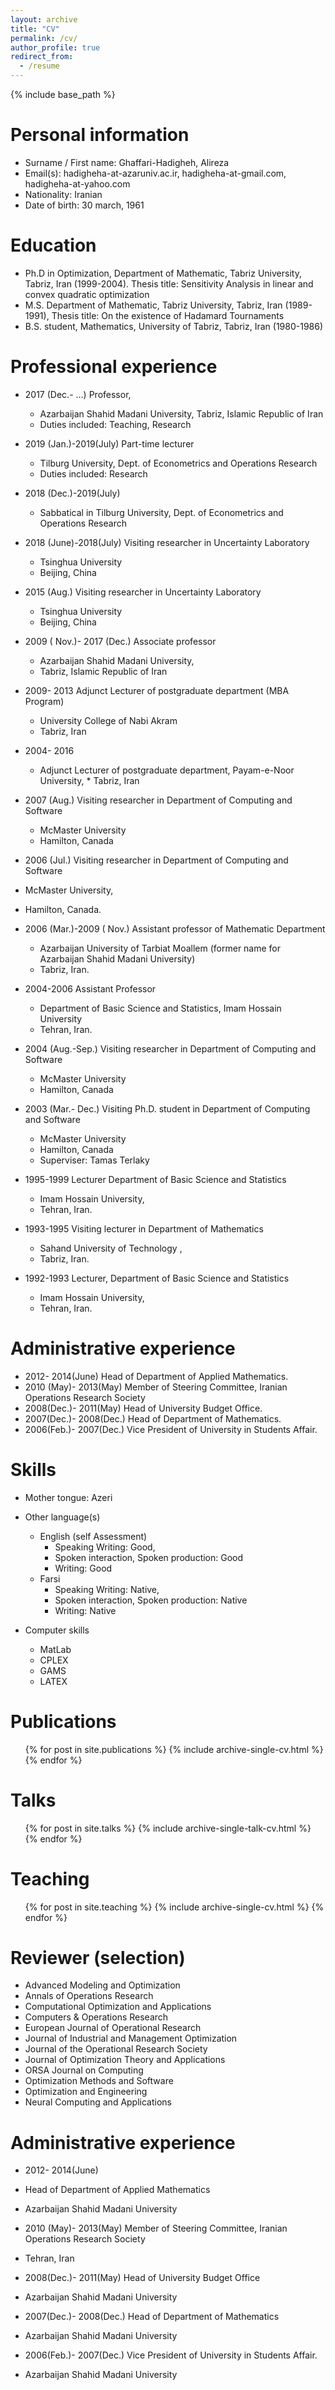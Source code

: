 ```yaml
---
layout: archive
title: "CV"
permalink: /cv/
author_profile: true
redirect_from:
  - /resume
---
```


{% include base_path %}

Personal information
======
* Surname / First name: Ghaffari-Hadigheh, Alireza
* Email(s): hadigheha-at-azaruniv.ac.ir, hadigheha-at-gmail.com, hadigheha-at-yahoo.com
* Nationality: Iranian
* Date of birth: 30 march, 1961

Education
======
* Ph.D in Optimization, Department of Mathematic, Tabriz University, Tabriz, Iran (1999-2004). Thesis title: Sensitivity Analysis in linear and convex quadratic optimization
* M.S. Department of Mathematic, Tabriz University, Tabriz, Iran (1989-1991), Thesis title: On the existence of Hadamard Tournaments
* B.S. student, Mathematics, University of Tabriz, Tabriz, Iran (1980-1986)

Professional experience
======
* 2017 (Dec.- ...) Professor, 
  * Azarbaijan Shahid Madani University, Tabriz, Islamic Republic of Iran 
  * Duties included: Teaching, Research

* 2019 (Jan.)-2019(July) Part-time lecturer
  * Tilburg University, Dept. of Econometrics and Operations Research
  * Duties included: Research
  
* 2018 (Dec.)-2019(July) 
  * Sabbatical in Tilburg University, Dept. of Econometrics and Operations Research

* 2018 (June)-2018(July) Visiting researcher in Uncertainty Laboratory 
  * Tsinghua University
  * Beijing, China

* 2015 (Aug.) Visiting researcher in Uncertainty Laboratory
  * Tsinghua University
  * Beijing, China

* 2009 ( Nov.)- 2017 (Dec.) Associate professor
  * Azarbaijan Shahid Madani University,
  * Tabriz, Islamic Republic of Iran

* 2009- 2013 Adjunct Lecturer of postgraduate department (MBA Program)
  * University College of Nabi Akram
  * Tabriz, Iran

* 2004- 2016 
  * Adjunct Lecturer of postgraduate department, Payam-e-Noor University, * Tabriz, Iran

* 2007 (Aug.) Visiting researcher in Department of Computing and Software  
  * McMaster University
  * Hamilton, Canada

* 2006 (Jul.) Visiting researcher in Department of Computing and Software
 * McMaster University,
 * Hamilton, Canada.

* 2006 (Mar.)-2009 ( Nov.) Assistant professor of Mathematic Department
  * Azarbaijan University of Tarbiat Moallem (former name for Azarbaijan Shahid Madani University)
  * Tabriz, Iran.

* 2004-2006 Assistant Professor
  * Department of Basic Science and Statistics, Imam Hossain University
  * Tehran, Iran.

* 2004 (Aug.-Sep.) Visiting researcher in Department of Computing and Software
  * McMaster University
  * Hamilton, Canada

* 2003 (Mar.- Dec.) Visiting Ph.D. student in Department of Computing and Software
  * McMaster University
  * Hamilton, Canada
  * Superviser: Tamas Terlaky

* 1995-1999 Lecturer Department of Basic Science and Statistics
  * Imam Hossain University,
  * Tehran, Iran.

* 1993-1995 Visiting lecturer in Department of Mathematics
  * Sahand University of Technology ,
  * Tabriz, Iran.

* 1992-1993 Lecturer, Department of Basic Science and Statistics
  * Imam Hossain University,
  * Tehran, Iran.  
  
Administrative experience
======

* 2012- 2014(June) Head of Department of Applied Mathematics.
* 2010 (May)- 2013(May) Member of Steering Committee, Iranian Operations Research Society
* 2008(Dec.)- 2011(May) Head of University Budget Office.
* 2007(Dec.)- 2008(Dec.) Head of Department of Mathematics.
* 2006(Feb.)- 2007(Dec.) Vice President of University in Students Affair.

Skills
======
* Mother tongue: Azeri
* Other language(s)
  * English (self Assessment)
     * Speaking Writing: Good, 
     * Spoken interaction, Spoken production: Good
     * Writing: Good
  * Farsi 
     * Speaking Writing: Native, 
     * Spoken interaction, Spoken production: Native
     * Writing: Native 

* Computer skills
   * MatLab
   * CPLEX
   * GAMS
   * LATEX
 
Publications
======
  <ul>{% for post in site.publications %}
    {% include archive-single-cv.html %}
  {% endfor %}</ul>
  
Talks
======
  <ul>{% for post in site.talks %}
    {% include archive-single-talk-cv.html %}
  {% endfor %}</ul>
  
Teaching
======
  <ul>{% for post in site.teaching %}
    {% include archive-single-cv.html %}
  {% endfor %}</ul>
  
Reviewer (selection)
======
- Advanced Modeling and Optimization
- Annals of Operations Research
- Computational Optimization and Applications
- Computers & Operations Research 
- European Journal of Operational Research
- Journal of Industrial and Management Optimization
- Journal of the Operational Research Society
- Journal of Optimization Theory and Applications 
- ORSA Journal on Computing
- Optimization Methods and Software
- Optimization and Engineering
- Neural Computing and Applications 

Administrative experience
======
* 2012- 2014(June)
 * Head of Department of Applied Mathematics
 * Azarbaijan Shahid Madani University

* 2010 (May)- 2013(May) Member of Steering Committee, Iranian Operations Research Society
 * Tehran, Iran

* 2008(Dec.)- 2011(May) Head of University Budget Office
 * Azarbaijan Shahid Madani University

* 2007(Dec.)- 2008(Dec.) Head of Department of Mathematics
 * Azarbaijan Shahid Madani University

* 2006(Feb.)- 2007(Dec.) Vice President of University in Students Affair.
 * Azarbaijan Shahid Madani University